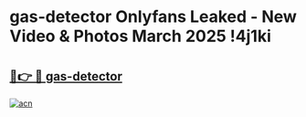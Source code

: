 # gas-detector Onlyfans Leaked - New Video & Photos March 2025 !4j1ki

# <h2><a href="https://iskofz.iuczelnia.edu.pl?title=gas-detector&ref=4j1ki">🔗👉 🔴 gas-detector</a></h2>

[![acn](https://github.com/user-attachments/assets/0f9c940e-d8b0-45ae-aac7-cd30a18b3e1c)](https://iskofz.iuczelnia.edu.pl?title=gas-detector&ref=4j1ki)

